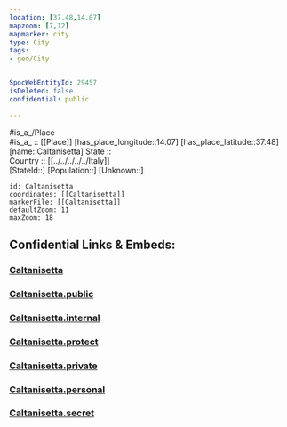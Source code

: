 ```yaml
---
location: [37.48,14.07] 
mapzoom: [7,12] 
mapmarker: city 
type: City
tags:
- geo/City


SpocWebEntityId: 29457
isDeleted: false
confidential: public

---
```

#is_a_/Place  
#is_a_ :: [[Place]] 
[has_place_longitude::14.07] 
[has_place_latitude::37.48] 
[name::Caltanisetta] 
State ::  
Country :: [[../../../../../Italy]]  
[StateId::] 
[Population::] 
[Unknown::] 


```leaflet
id: Caltanisetta
coordinates: [[Caltanisetta]] 
markerFile: [[Caltanisetta]] 
defaultZoom: 11 
maxZoom: 18
```


## Confidential Links & Embeds: 

### [Caltanisetta](/_Standards/Earth/Continent/Europe/Europe~South/Italy/regions~Italy/Sicily/Caltanissetta.Province/City/Caltanisetta.md) 

### [Caltanisetta.public](/_public/Earth/Continent/Europe/Europe~South/Italy/regions~Italy/Sicily/Caltanissetta.Province/City/Caltanisetta.public.md) 

### [Caltanisetta.internal](/_internal/Earth/Continent/Europe/Europe~South/Italy/regions~Italy/Sicily/Caltanissetta.Province/City/Caltanisetta.internal.md) 

### [Caltanisetta.protect](/_protect/Earth/Continent/Europe/Europe~South/Italy/regions~Italy/Sicily/Caltanissetta.Province/City/Caltanisetta.protect.md) 

### [Caltanisetta.private](/_private/Earth/Continent/Europe/Europe~South/Italy/regions~Italy/Sicily/Caltanissetta.Province/City/Caltanisetta.private.md) 

### [Caltanisetta.personal](/_personal/Earth/Continent/Europe/Europe~South/Italy/regions~Italy/Sicily/Caltanissetta.Province/City/Caltanisetta.personal.md) 

### [Caltanisetta.secret](/_secret/Earth/Continent/Europe/Europe~South/Italy/regions~Italy/Sicily/Caltanissetta.Province/City/Caltanisetta.secret.md)

